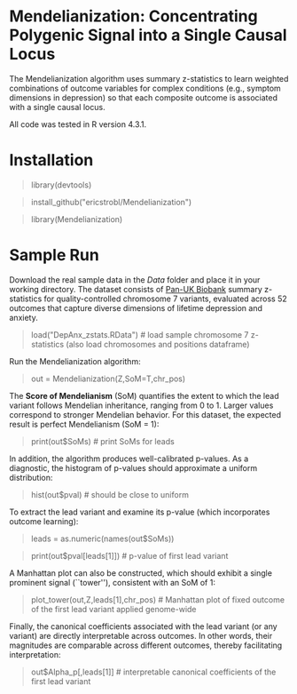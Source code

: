 # Mendelianization: Concentrating Polygenic Signal into a Single Causal Locus

The Mendelianization algorithm uses summary z-statistics to learn weighted combinations of outcome variables for complex conditions (e.g., symptom dimensions in depression) so that each composite outcome is associated with a single causal locus.

All code was tested in R version 4.3.1.

# Installation

> library(devtools)

> install_github("ericstrobl/Mendelianization")

> library(Mendelianization)

# Sample Run

Download the real sample data in the _Data_ folder and place it in your working directory. The dataset consists of [Pan-UK Biobank](https://pan.ukbb.broadinstitute.org/downloads) summary z-statistics for quality-controlled chromosome 7 variants, evaluated across 52 outcomes that capture diverse dimensions of lifetime depression and anxiety.

> load("DepAnx_zstats.RData") # load sample chromosome 7 z-statistics (also load chromosomes and positions dataframe)

Run the Mendelianization algorithm:

> out = Mendelianization(Z,SoM=T,chr_pos)

The **Score of Mendelianism** (SoM) quantifies the extent to which the lead variant follows Mendelian inheritance, ranging from 0 to 1. Larger values correspond to stronger Mendelian behavior. For this dataset, the expected result is perfect Mendelianism (SoM = 1):

> print(out$SoMs) # print SoMs for leads

In addition, the algorithm produces well-calibrated p-values. As a diagnostic, the histogram of p-values should approximate a uniform distribution:

> hist(out$pval) # should be close to uniform

To extract the lead variant and examine its p-value (which incorporates outcome learning):

> leads = as.numeric(names(out$SoMs))

> print(out$pval[leads[1]]) # p-value of first lead variant

A Manhattan plot can also be constructed, which should exhibit a single prominent signal (``tower''), consistent with an SoM of 1:

> plot_tower(out,Z,leads[1],chr_pos) # Manhattan plot of fixed outcome of the first lead variant applied genome-wide

Finally, the canonical coefficients associated with the lead variant (or any variant) are directly interpretable across outcomes. In other words, their magnitudes are comparable across different outcomes, thereby facilitating interpretation:

> out$Alpha_p[,leads[1]] # interpretable canonical coefficients of the first lead variant

